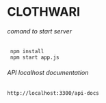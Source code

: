 # CLOTHWARI


###### comand to start server
     npm install     
     npm start app.js


###### API localhost documentation 
	http://localhost:3300/api-docs